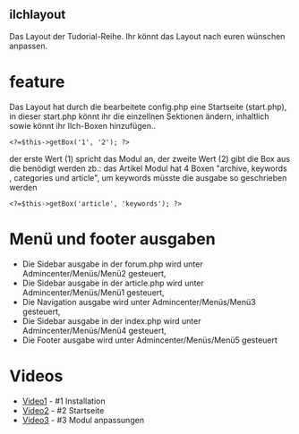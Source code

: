 ## ilchlayout
Das Layout der Tudorial-Reihe.
Ihr könnt das Layout nach euren wünschen anpassen.

# feature
Das Layout hat durch die bearbeitete config.php eine Startseite (start.php), in dieser start.php könnt ihr die einzellnen Sektionen
ändern, inhaltlich sowie könnt ihr Ilch-Boxen hinzufügen..

```
<?=$this->getBox('1', '2'); ?>
```

der erste Wert (1) spricht das Modul an, der zweite Wert (2) gibt die Box aus die benödigt werden
zb.: das Artikel Modul hat 4 Boxen "archive, keywords , categories und article", um keywords müsste die ausgabe so geschrieben 
werden

```
<?=$this->getBox('article', 'keywords'); ?>
```

# Menü und footer ausgaben
* Die Sidebar ausgabe in der forum.php wird unter Admincenter/Menüs/Menü2 gesteuert,
* Die Sidebar ausgabe in der article.php wird unter Admincenter/Menüs/Menü1 gesteuert,
* Die Navigation ausgabe wird unter Admincenter/Menüs/Menü3 gesteuert,
* Die Sidebar ausgabe in der index.php wird unter Admincenter/Menüs/Menü4 gesteuert,
* Die Footer ausgabe wird unter Admincenter/Menüs/Menü5 gesteuert

# Videos 
* [Video1](https://www.youtube.com/watch?v=W1D1WGp3ilU) - #1 Installation
* [Video2](https://www.youtube.com/watch?v=eruu7AGSmA8) - #2 Startseite
* [Video3](https://www.youtube.com/watch?v=zSo979JWsPY) - #3 Modul anpassungen 
